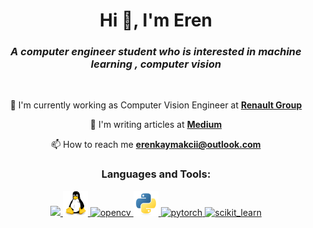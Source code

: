 
<div align="center">
  <h1>Hi 👋, I'm Eren</h1>
  <h3> <i> A computer engineer student who is interested in machine learning , computer vision </i></h3>
  <br>

   🌱 I'm currently working as Computer Vision Engineer at <a href="https://www.renaultgroup.com/en/"><strong>Renault Group</strong></a>
   
   📃 I'm writing articles at <a href="https://medium.com/@ErenKaymakci"><strong>Medium</strong></a>
   
   📫 How to reach me <strong>erenkaymakcii@outlook.com</strong> 
 
</div>

<h3 align="center">Languages and Tools:</h3>
<p align="center"> <a href="https://www.tensorflow.org/" target="_blank"> <img src="https://seeklogo.com/images/T/tensorflow-logo-02FCED4F98-seeklogo.com.png" width="40 height="40" </a> <a href="https://www.linux.org/" target="_blank"> <img src="https://raw.githubusercontent.com/devicons/devicon/master/icons/linux/linux-original.svg" alt="linux" width="40" height="40"/> </a> <a href="https://opencv.org/" target="_blank"> <img src="https://www.vectorlogo.zone/logos/opencv/opencv-icon.svg" alt="opencv" width="40" height="40"/> </a> <a href="https://www.python.org" target="_blank"> <img src="https://raw.githubusercontent.com/devicons/devicon/master/icons/python/python-original.svg" alt="python" width="40" height="40"/> </a> <a href="https://pytorch.org/" target="_blank"> <img src="https://www.vectorlogo.zone/logos/pytorch/pytorch-icon.svg" alt="pytorch" width="40" height="40"/> </a> <a href="https://scikit-learn.org/" target="_blank"> <img src="https://upload.wikimedia.org/wikipedia/commons/0/05/Scikit_learn_logo_small.svg" alt="scikit_learn" width="40" height="40"/> </a> </p> 
